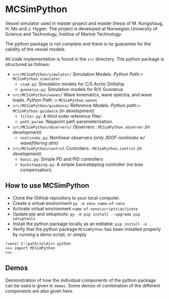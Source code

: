 # MCSimPython

Vessel simulator used in master project and master thesis of M. Kongshaug, H. Mo and J. Hygen. The project is developed at Norwegian University of Science and Technology, Institue of Marine Technology. 

The python package is not complete and there is no guarantee for the validity of the vessel models.

All code implementation is found in the `src` directory. The python package is structured as follows:

- `src/MCSimPython/simulator/` Simulation Models. *Python Path*:= `MCSimPython.simulator`
    - `csad.py`: Simulation models for C/S Arctic Drillship
    - `gunnerus.py`: Simulation models for R/V Gunnerus
- `src/MCSimPython/waves/` Wave kinematics, wave spectra, and wave loads. *Python Path* := `MCSimPython.waves`
- `src/MCSimPython/guidance/` Reference Models. *Python path*:= `MCSimPython.guidance` *(in development)*
    - `filter.py`: A third order reference filter.
    - `path_param`: Waypoint path parameterization.
- `src/MCSimPython/observers/` Observers : `MCSimPython.observer` *(in development)*
    - `nonlinobs.py`: Nonlinear observers *(only 3DOF nonlinobs w/ wavefiltering atm)*
- `src/MCSimPython/control` Controllers : `MCSimPython.control` *(in development)*
    - `basic.py`: Simple PD and PID controllers
    - `backstepping.py`: A simple backstepping controller (no bias compensation).

## How to use MCSimPython

- Clone the GitHub repository to your local computer.
- Create a virtual environment `py -m venv name-of-venv`
- Activate virtual environment `name-of-venv\scripts\activate`
- Update pip and setuptools: `py -m pip install --upgrade pip setuptools`
- Install the python package locally as an editable: `pip install -e .`
- Verify that the python package `MCSimPython` has been installed properly by running a demo script, or simply
```
(venv) C:\path\to\dir> python
>>> import MCSimPython
>>>
```


## Demos

Demonstration of how the individual components of the python package can be used is given in `demos`. Some demos of combination of the different components are also given here. 

